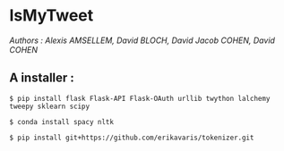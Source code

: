 # IsMyTweet
*Authors : Alexis AMSELLEM, David BLOCH, David Jacob COHEN, David COHEN*


## A installer :

```
$ pip install flask Flask-API Flask-OAuth urllib twython lalchemy tweepy sklearn scipy

$ conda install spacy nltk

$ pip install git+https://github.com/erikavaris/tokenizer.git
```

